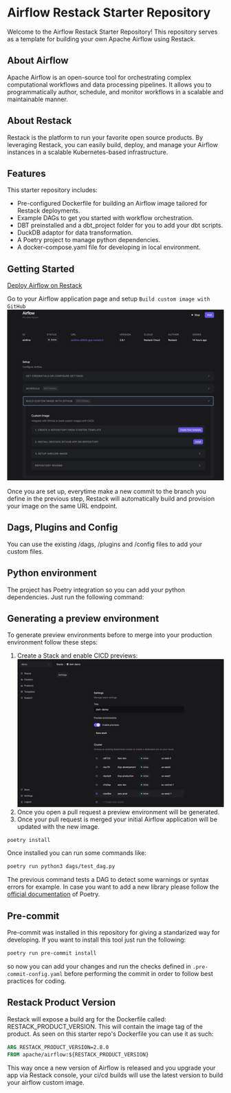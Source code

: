 # Airflow Restack Starter Repository

Welcome to the Airflow Restack Starter Repository! This repository serves as a  template for building your own Apache Airflow using Restack.

## About Airflow

Apache Airflow is an open-source tool for orchestrating complex computational workflows and data processing pipelines. It allows you to programmatically author, schedule, and monitor workflows in a scalable and maintainable manner.

## About Restack

Restack is the platform to run your favorite open source products. By leveraging Restack, you can easily build, deploy, and manage your Airflow instances in a scalable Kubernetes-based infrastructure.

## Features

This starter repository includes:

- Pre-configured Dockerfile for building an Airflow image tailored for Restack deployments.
- Example DAGs to get you started with workflow orchestration.
- DBT preinstalled and a dbt_project folder for you to add your dbt scripts.
- DuckDB adaptor for data transformation.
- A Poetry project to manage python dependencies.
- A docker-compose.yaml file for developing in local environment. 

## Getting Started

[Deploy Airflow on Restack](https://console.restack.io/onboarding/store/70dab245-76ef-4e00-b24c-7391e1a3ddd7)

Go to your Airflow application page and setup `Build custom image with GitHub` ![Build Custom Image with GitHub](images/build_custom_image.png)

Once you are set up, everytime make a new commit to the branch you define in the previous step, Restack will automatically build and provision your image on the same URL endpoint. 

## Dags, Plugins and Config
You can use the existing /dags, /plugins and /config files to add your custom files.

## Python environment
The project has Poetry integration so you can add your python dependencies. Just run the following command:

## Generating a preview environment

To generate preview environments before to merge into your production environment follow these steps:
1. Create a Stack and enable CICD previews: ![enable cicd previews](images/enable_cicd.png)
2. Once you open a pull request a preview environment will be generated.
3. Once your pull request is merged your initial Airflow application will be updated with the new image.


```bash
poetry install
```

Once installed you can run some commands like:

```bash
poetry run python3 dags/test_dag.py
```

The previous command tests a DAG to detect some warnings or syntax errors for example. In case you want to add a new library please follow the [official documentation](https://python-poetry.org/docs/cli/#add) of Poetry.

## Pre-commit
Pre-commit was installed in this repository for giving a standarized way for developing. If you want to install this tool just run the following:

```bash
poetry run pre-commit install
```

so now you can add your changes and run the checks defined in `.pre-commit-config.yaml` before performing the commit in order to follow best practices for coding.

## Restack Product Version
Restack will expose a build arg for the Dockerfile called: RESTACK_PRODUCT_VERSION. This will contain the image tag of the product. As seen on this starter repo's Dockerfile you can use it as such:
```dockerfile
ARG RESTACK_PRODUCT_VERSION=2.8.0
FROM apache/airflow:${RESTACK_PRODUCT_VERSION}
```

This way once a new version of Airflow is released and you upgrade your app via Restack console,  your ci/cd builds will use the latest version to build your airflow custom image.






